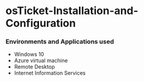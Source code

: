 # osTicket-Installation-and-Configuration

<h3> Environments and Applications used </h3>


  - Windows 10
  - Azure virtual machine
  - Remote Desktop
  - Internet Information Services
